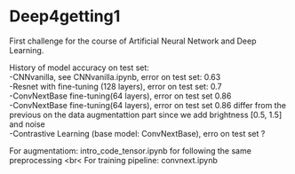 # Deep4getting1
First challenge for the course of Artificial Neural Network and Deep Learning.

History of model accuracy on test set:
<br>
-CNNvanilla, see CNNvanilla.ipynb, error on test set: 0.63
<br>
-Resnet with fine-tuning (128 layers), error on test set: 0.7
<br>
-ConvNextBase fine-tuning(64 layers), error on test set 0.86
<br>
-ConvNextBase fine-tuning(64 layers), error on test set 0.86 differ from the previous on the data augmentattion part since we add brightness [0.5, 1.5] and noise
<br>
-Contrastive Learning (base model: ConvNextBase), erro on test set ?

For augmentatiom: intro_code_tensor.ipynb for following the same preprocessing
<br<
For training pipeline: convnext.ipynb

